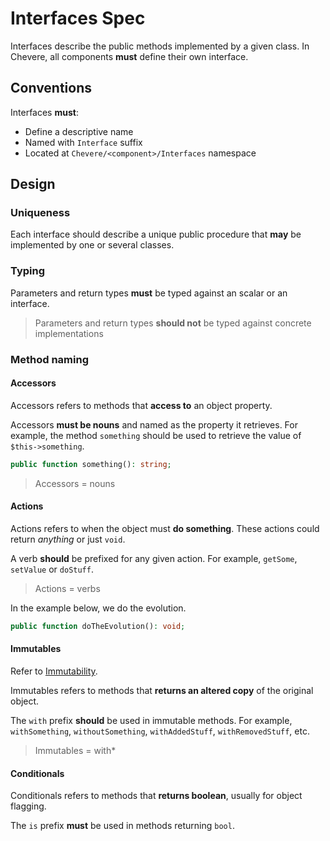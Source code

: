 # Interfaces Spec

Interfaces describe the public methods implemented by a given class. In Chevere, all components **must** define their own interface.

## Conventions

Interfaces **must**:

* Define a descriptive name
* Named with `Interface` suffix
* Located at `Chevere/<component>/Interfaces` namespace

## Design

### Uniqueness

Each interface should describe a unique public procedure that **may** be implemented by one or several classes.

### Typing

Parameters and return types **must** be typed against an scalar or an interface.

> Parameters and return types **should not** be typed against concrete implementations

### Method naming

#### Accessors

Accessors refers to methods that **access to** an object property.

Accessors **must be nouns** and named as the property it retrieves. For example, the method `something` should be used to retrieve the value of `$this->something`.

```php
public function something(): string;
```

> Accessors = nouns

#### Actions

Actions refers to when the object must **do something**. These actions could return _anything_ or just `void`.

A verb **should** be prefixed for any given action. For example, `getSome`, `setValue` or `doStuff`.

> Actions = verbs

In the example below, we do the evolution.

```php
public function doTheEvolution(): void;
```

#### Immutables

Refer to [Immutability](./immutability.md).

Immutables refers to methods that **returns an altered copy** of the original object.

The `with` prefix **should** be used in immutable methods. For example, `withSomething`, `withoutSomething`, `withAddedStuff`, `withRemovedStuff`, etc.

> Immutables = with*

#### Conditionals

Conditionals refers to methods that **returns boolean**, usually for object flagging.

The `is` prefix **must** be used in methods returning `bool`.
